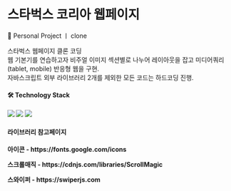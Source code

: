# 스타벅스 코리아 웹페이지
<p> 👤 Personal Project ㅣ clone </p>

<p>
스타벅스 웹페이지 클론 코딩<br/>
웹 기본기를 연습하고자 비주얼 이미지 섹션별로 나누어 레이아웃을 잡고 미디어쿼리(tablet, mobile) 반응형 웹을 구현.<br/>
자바스크립트 외부 라이브러리 2개를 제외한 모든 코드는 하드코딩 진행.
</p>

<h4> 🛠️ Technology Stack<h4>
<img src="https://img.shields.io/badge/html-E34F26?style=flat-square&logo=html"/>
<img src="https://img.shields.io/badge/CSS3-1572B6?style=flat-square&logo=css3&logoColor=white"/>
<img src="https://img.shields.io/badge/Javascript-ffb13b?style=flat-square&logo=javascript&logoColor=white"/>


<h4>라이브러리 참고페이지<h4>
<p>아이콘 - https://fonts.google.com/icons</p>
<p>스크롤매직 - https://cdnjs.com/libraries/ScrollMagic</p>
<p>스와이퍼 - https://swiperjs.com</p>

